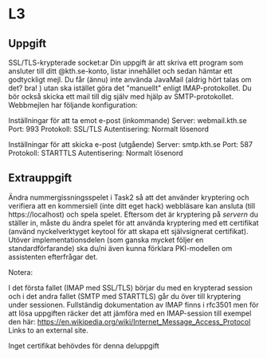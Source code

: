 # L3
## Uppgift
SSL/TLS-krypterade socket:ar
Din uppgift är att skriva ett program som ansluter till ditt @kth.se-konto, listar innehållet och sedan hämtar ett godtyckligt mejl. Du får (ännu) inte använda JavaMail (aldrig hört talas om det? bra! ) utan ska istället göra det "manuellt" enligt IMAP-protokollet. Du bör också skicka ett mail till dig själv med hjälp av SMTP-protokollet. Webbmejlen har följande konfiguration:

Inställningar för att ta emot e-post (inkommande)
Server: webmail.kth.se
Port: 993
Protokoll: SSL/TLS
Autentisering: Normalt lösenord

Inställningar för att skicka e-post (utgående)
Server: smtp.kth.se
Port: 587
Protokoll: STARTTLS
Autentisering: Normalt lösenord


## Extrauppgift
Ändra nummergissningsspelet i Task2 så att det använder kryptering och verifiera att en kommersiell (inte ditt eget hack) webbläsare kan ansluta (till https://localhost) och spela spelet. Eftersom det är kryptering på *servern* du ställer in, måste du ändra spelet för att använda kryptering med ett certifikat (använd nyckelverktyget keytool för att skapa ett självsignerat certifikat). Utöver implementationsdelen (som ganska mycket följer en standardförfarande) ska du/ni även kunna förklara PKI-modellen om assistenten efterfrågar det.

Notera:

I det första fallet (IMAP med SSL/TLS) börjar du med en krypterad session och i det andra fallet (SMTP med STARTTLS) går du över till kryptering under sessionen.
Fullständig dokumentation av IMAP finns i rfc3501 men för att lösa uppgiften räcker det att jämföra med en IMAP-session till exempel den här: https://en.wikipedia.org/wiki/Internet_Message_Access_Protocol Links to an external site.

Inget certifikat behövdes för denna deluppgift
